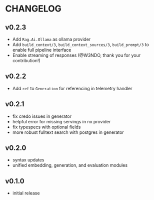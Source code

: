 # CHANGELOG

## v0.2.3
* Add `Rag.Ai.Ollama` as ollama provider
* Add `build_context/3`, `build_context_sources/3`, `build_prompt/3` to enable full pipeline interface
* Enable streaming of responses (@W3NDO, thank you for your contribution!)

## v0.2.2
* Add `ref` to `Generation` for referencing in telemetry handler

## v0.2.1

* fix credo issues in generator
* helpful error for missing servings in nx provider
* fix typespecs with optional fields
* more robust fulltext search with postgres in generator

## v0.2.0

* syntax updates
* unified embedding, generation, and evaluation modules

## v0.1.0

* initial release
